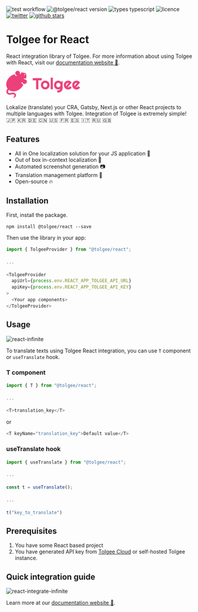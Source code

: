 ![test workflow](https://github.com/tolgee/tolgee-js/actions/workflows/test.yml/badge.svg)
![@tolgee/react version](https://img.shields.io/npm/v/@tolgee/react?label=%40tolgee%2Freact)
![types typescript](https://img.shields.io/badge/Types-Typescript-blue)
![licence](https://img.shields.io/github/license/tolgee/tolgee-js)
[![twitter](https://img.shields.io/twitter/follow/Tolgee_i18n?style=social)](https://twitter.com/Tolgee_i18n)
[![github stars](https://img.shields.io/github/stars/tolgee/tolgee-js?style=social)](https://github.com/tolgee/tolgee-js)

# Tolgee for React

React integration library of Tolgee. For more information about using Tolgee with React, visit our
[documentation website 📖](https://tolgee.io/docs/web/using_with_react/installation).

[<img src="https://raw.githubusercontent.com/tolgee/documentation/main/tolgee_logo_text.svg" alt="Tolgee" width="200" />](https://tolgee.io)

Lokalize (translate) your CRA, Gatsby, Next.js or other React projects to multiple languages with Tolgee. Integration of
Tolgee is extremely simple! 🇯🇵 🇰🇷 🇩🇪 🇨🇳 🇺🇸 🇫🇷 🇪🇸 🇮🇹 🇷🇺 🇬🇧

## Features

- All in One localization solution for your JS application 🙌
- Out of box in-context localization 🎉
- Automated screenshot generation 📷
- Translation management platform 🎈
- Open-source 🔥

## Installation

First, install the package.

    npm install @tolgee/react --save

Then use the library in your app:

```typescript jsx
import { TolgeeProvider } from "@tolgee/react";

...

<TolgeeProvider
  apiUrl={process.env.REACT_APP_TOLGEE_API_URL}
  apiKey={process.env.REACT_APP_TOLGEE_API_KEY}
>
  <Your app components>
</TolgeeProvider>
```

## Usage

![react-infinite](https://user-images.githubusercontent.com/18496315/137308502-844f5ccf-1895-414d-bf40-6707cb691853.gif)

To translate texts using Tolgee React integration, you can use `T` component or `useTranslate` hook.

### T component

```typescript jsx
import { T } from "@tolgee/react";

...

<T>translation_key</T>
```

or

```typescript jsx
<T keyName="translation_key">Default value</T>
```

### useTranslate hook

```javascript
import { useTranslate } from "@tolgee/react";

...

const t = useTranslate();

...

t("key_to_translate")
```

## Prerequisites

1. You have some React based project
2. You have generated API key from [Tolgee Cloud](https://app.tolgee.io) or self-hosted Tolgee instance.

## Quick integration guide

![react-integrate-infinite](https://user-images.githubusercontent.com/18496315/137310546-d4addbe2-4825-4262-bd18-b731b1941bce.gif)

Learn more at our [documentation website 📖](https://tolgee.io).
